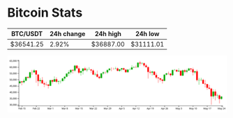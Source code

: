 # Bitcoin Stats

BTC/USDT|24h change|24h high|24h low|
|---|---|---|---|
|$36541.25|2.92%|$36887.00|$31111.01|

<img src="./chart.svg">
